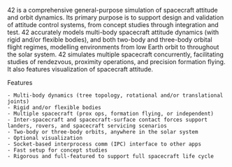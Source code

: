 42 is a comprehensive general-purpose simulation of spacecraft attitude and orbit dynamics. Its primary purpose is to support design and validation of attitude control systems, from concept studies through integration and test. 42 accurately models multi-body spacecraft attitude dynamics (with rigid and/or flexible bodies), and both two-body and three-body orbital flight regimes, modelling environments from low Earth orbit to throughout the solar system. 42 simulates multiple spacecraft concurrently, facilitating studies of rendezvous, proximity operations, and precision formation flying. It also features visualization of spacecraft attitude.


Features

    - Multi-body dynamics (tree topology, rotational and/or translational joints)
    - Rigid and/or flexible bodies
    - Multiple spacecraft (prox ops, formation flying, or independent)
    - Inter-spacecraft and spacecraft-surface contact forces support landers, rovers, and spacecraft servicing scenarios
    - Two-body or three-body orbits, anywhere in the solar system
    - Optional visualization
    - Socket-based interprocess comm (IPC) interface to other apps
    - Fast setup for concept studies
    - Rigorous and full-featured to support full spacecraft life cycle

